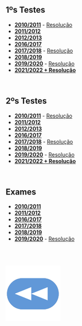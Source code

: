 ## 1ºs Testes
* [**2010/2011**](T1-1011.pdf) - [Resolução](T1-1011-res.pdf)
* [**2011/2012**](T1-1112.pdf)
* [**2012/2013**](T1-1213.pdf)
* [**2016/2017**](T1-1617.pdf)
* [**2017/2018**](T1-1718.pdf) - [Resolução](T1-1718-res.pdf)
* [**2018/2019**](T1-1819.pdf)
* [**2019/2020**](T1-1920.pdf) - [Resolução](T1-1920-res.pdf)
* [**2021/2022 + Resolução**](T1-2122%2Bres.pdf)

<br>

## 2ºs Testes
* [**2010/2011**](T2-1011.pdf) - [Resolução](T2-1011-res.pdf)
* [**2011/2012**](T2-1112.pdf)
* [**2012/2013**](T2-1213.pdf)
* [**2016/2017**](T2-1617.pdf)
* [**2017/2018**](T2-1718.pdf) - [Resolução](T2-1718-res.pdf)
* [**2018/2019**](T2-1819.pdf)
* [**2019/2020**](T2-1920.pdf) - [Resolução](T2-1920-res.pdf)
* [**2021/2022 + Resolução**](T2-2122%2Bres.pdf)

<br>

## Exames
* [**2010/2011**](Ex-1011.pdf)
* [**2011/2012**](Ex-1112.pdf)
* [**2016/2017**](Ex-1617.pdf)
* [**2017/2018**](Ex-1718.pdf)
* [**2018/2019**](Ex-1819.pdf)
* [**2019/2020**](Ex-1920.pdf) - [Resolução](Ex-1920-res.pdf)

<br><br>

[![retroceder](https://raw.githubusercontent.com/David81820/Recursos-LCC/main/Rewind.png)](https://david81820.github.io/Recursos-LCC/1ano/1sem/TM)